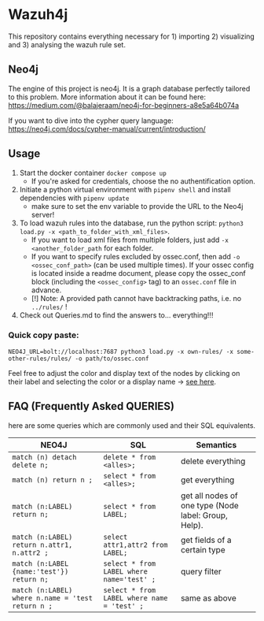 # Wazuh4j
This repository contains everything necessary for 1) importing 2) visualizing and 3) analysing the wazuh rule set.  

## Neo4j
The engine of this project is neo4j. It is a graph database perfectly tailored to this problem. 
More information about it can be found here: https://medium.com/@balajeraam/neo4j-for-beginners-a8e5a64b074a

If you want to dive into the cypher query language: https://neo4j.com/docs/cypher-manual/current/introduction/

## Usage
1) Start the docker container `docker compose up`
    - If you're asked for credentials, choose the no authentification option.
2) Initiate a python virtual environment with `pipenv shell` and install dependencies with `pipenv update` 
    - make sure to set the env variable to provide the URL to the Neo4j server!
3) To load wazuh rules into the database, run the python script: `python3 load.py -x <path_to_folder_with_xml_files>`. 
    - If you want to load xml files from multiple folders, just add `-x <another_folder_path` for each folder. 
    - If you want to specify rules excluded by ossec.conf, then add `-o <ossec_conf_path>` (can be used multiple times). If your ossec config is located inside a readme document, please copy the ossec_conf block (including the `<ossec_config>` tag) to an `ossec.conf` file in advance.
    - [!] Note: A provided path cannot have backtracking paths, i.e. no `../rules/` !
4) Check out Queries.md to find the answers to... everything!!!

### Quick copy paste:
```
NEO4J_URL=bolt://localhost:7687 python3 load.py -x own-rules/ -x some-other-rules/rules/ -o path/to/ossec.conf
```

Feel free to adjust the color and display text of the nodes by clicking on their label and selecting the color or a display name -> [see here](https://stackoverflow.com/questions/44674646/how-do-i-change-what-appears-on-a-node-in-neo4j).



## FAQ (Frequently Asked QUERIES)
here are some queries which are commonly used and their SQL equivalents. 

| NEO4J                                                                       | SQL                            | Semantics                                                                           |
|-----------------------------------------------------------------------------|--------------------------------|-------------------------------------------------------------------------------------|
| `match (n) detach delete n;`                                                | `delete * from <alles>; `      | delete everything                                                                   |
| `match (n) return n ;`                                                      | `select * from <alles>; `      | get everything                                                                      |
| `match (n:LABEL) return n; `                                                | `select * from LABEL; `        | get all nodes of one type (Node label: Group, Help).                                |
| `match (n:LABEL) return n.attr1, n.attr2 ;`                                 | `select attr1,attr2 from LABEL; ` | get fields of a certain type                                                        | 
| `match (n:LABEL {name:'test'}) return n;` | `select * from LABEL where name='test' ; ` | query filter | 
| `match (n:LABEL) where n.name = 'test return n ;` | `select * from LABEL where name = 'test' ; ` | same as above | 

